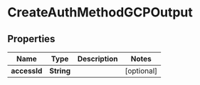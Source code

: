 

# CreateAuthMethodGCPOutput


## Properties

| Name | Type | Description | Notes |
|------------ | ------------- | ------------- | -------------|
|**accessId** | **String** |  |  [optional] |



